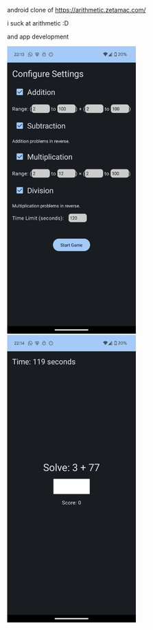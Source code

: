 android clone of https://arithmetic.zetamac.com/

i suck at arithmetic :D

and app development

<img src="img.png" alt="drawing" width="300"/>
<img src="img_1.png" alt="drawing" width="300"/>
